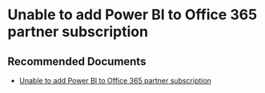   <properties
	pageTitle="unable to add power bi to o365 partner"
	description="unable to add power bi to o365 partner"
	service="microsoft.PowerBIDedicated"
	resource="capacities"
	authors="pjfreitas"
	ms.author="pfreitas"	
	displayOrder="1000"
	selfHelpType="generic"
	supportTopicIds="32628167"
	productPesIds="16334"
	cloudEnvironments="public, MoonCake, fairfax" 
	articleId="a09d1b9e-e24c-766d-632a-ffdab050b66d"
	ownershipId="ASEP_ContentService_Placeholder"
/>

# Unable to add Power BI to Office 365 partner subscription

## **Recommended Documents**

* [Unable to add Power BI to Office 365 partner subscription](https://docs.microsoft.com/power-bi/service-admin-syndication-partner)
